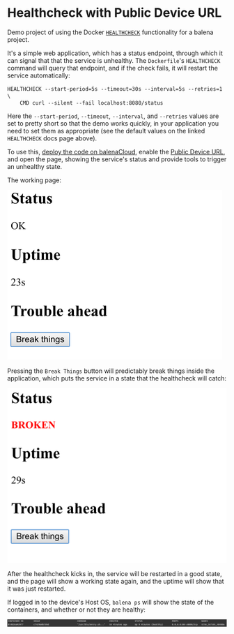 # Healthcheck with Public Device URL

Demo project of using the Docker [`HEALTHCHECK`](https://docs.docker.com/engine/reference/builder/#healthcheck) functionality for a balena project.

It's a simple web application, which has a status endpoint, through which it can signal that that the service is unhealthy. The `Dockerfile`'s `HEALTHCHECK` command will query that endpoint, and if the check fails, it will restart the service automatically:

```
HEALTHCHECK --start-period=5s --timeout=30s --interval=5s --retries=1 \
    CMD curl --silent --fail localhost:8080/status
```

Here the `--start-period`, `--timeout`, `--interval`, and `--retries` values are set to pretty short so that the demo works quickly, in your application you need to set them as appropriate (see the default values on the linked `HEALTHCHECK` docs page above).

To use this, [deploy the code on balenaCloud](https://docs.balena.io/learn/getting-started/raspberrypi3/nodejs/), enable the [Public Device URL](https://docs.balena.io/learn/manage/actions/#enable-public-device-url), and open the page, showing the service's status and provide tools to trigger an unhealthy state.

The working page:

![working](images/working.png)

Pressing the `Break Things` button will predictably break things inside the application, which puts the service in a state that the healthcheck will catch:

![broken](images/broken.png)

After the healthcheck kicks in, the service will be restarted in a good state, and the page will show a working state again, and the uptime will show that it was just restarted.

If logged in to the device's Host OS, `balena ps` will show the state of the containers, and whether or not they are healthy:

![balena ps](images/balena_ps.png)
